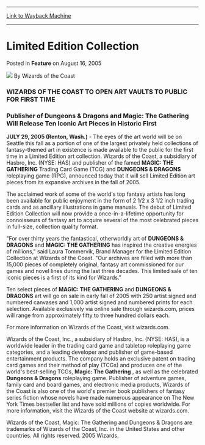 
---
[Link to Wayback Machine](https://web.archive.org/web/20211015215404/https://magic.wizards.com/en/articles/archive/feature/limited-edition-collection-2005-08-16)

[_metadata_:wayback_url]:- "https://magic.wizards.com/en/articles/archive/feature/limited-edition-collection-2005-08-16"
[_metadata_:wayback_raw_url]:- "https://web.archive.org/web/20211015215404id_/https://magic.wizards.com/en/articles/archive/feature/limited-edition-collection-2005-08-16"
[_metadata_:wayback_capture_timestamp]:- "2021-10-15 21:54:04+00:00"
[_metadata_:description]:- "WIZARDS OF THE COAST TO OPEN ART VAULTS TO PUBLIC FOR FIRST TIMEPublisher of Dungeons & Dragons and Magic: The Gathering Will Release Ten Iconic Art Pieces in Historic FirstJULY 29, 2005 (Renton, Wash.) - The eyes of the art world will be on Seattle this fall as a portion of one of the largest privately held collections of fantasy-themed art in existence is made available to"
[_metadata_:generator]:- "Drupal 7 (http://drupal.org)"
---


Limited Edition Collection
==========================



 Posted in **Feature**
 on August 16, 2005 






![](https://media.magic.wizards.com/styles/auth_small/public/images/person/wizards_author.jpg)
By Wizards of the Coast











### WIZARDS OF THE COAST TO OPEN ART VAULTS TO PUBLIC FOR FIRST TIME

### Publisher of Dungeons & Dragons and Magic: The Gathering Will Release Ten Iconic Art Pieces in Historic First

**JULY 29, 2005 (Renton, Wash.)** - The eyes of the art world will be on Seattle this fall as a portion of one of the largest privately held collections of fantasy-themed art in existence is made available to the public for the first time in a Limited Edition art collection. Wizards of the Coast, a subsidiary of Hasbro, Inc. (NYSE: HAS) and publisher of the famed **MAGIC: THE GATHERING** Trading Card Game (TCG) and **DUNGEONS & DRAGONS** roleplaying game (RPG), announced today that it will sell Limited Edition art pieces from its expansive archives in the fall of 2005. 

 The acclaimed work of some of the world's top fantasy artists has long been available for public enjoyment in the form of 2 1/2 x 3 1/2 inch trading cards and as ancillary illustrations in game manuals. The debut of Limited Edition Collection will now provide a once-in-a-lifetime opportunity for connoisseurs of fantasy art to acquire several of the most celebrated pieces in full-size, collection quality format. 

 "For over thirty years the fantastical, otherworldly art of **DUNGEONS & DRAGONS** and **MAGIC: THE GATHERING** has inspired the creative energies of millions," said Laura Tommervik, Brand Manager for the Limited Edition Collection at Wizards of the Coast. "Our archives are filled with more than 15,000 pieces of completely original, fantasy art commissioned for our games and novel lines during the last three decades. This limited sale of ten iconic pieces is a first of its kind for Wizards." 

Ten select pieces of **MAGIC: THE GATHERING** and **DUNGEONS & DRAGONS** art will go on sale in early fall of 2005 with 250 artist signed and numbered canvases and 1,000 artist signed and numbered prints for each selection. Available exclusively via online sale through wizards.com, prices will range from approximately fifty to three hundred dollars each. 

For more information on Wizards of the Coast, visit wizards.com. 

Wizards of the Coast, Inc., a subsidiary of Hasbro, Inc. (NYSE: HAS), is a worldwide leader in the trading card game and tabletop roleplaying game categories, and a leading developer and publisher of game-based entertainment products. The company holds an exclusive patent on trading card games and their method of play (TCGs) and produces one of the world's best-selling TCGs, **Magic: The Gathering**
, as well as the celebrated **Dungeons & Dragons**
 roleplaying game. Publisher of adventure games, family card and board games, and electronic media products, Wizards of the Coast is also one of the world's premier book publishers of fantasy series fiction whose novels have made numerous appearance on The New York Times bestseller list and have sold millions of copies worldwide. For more information, visit the Wizards of the Coast website at wizards.com.

Wizards of the Coast, Magic: The Gathering and Dungeons & Dragons are trademarks of Wizards of the Coast, Inc. in the United States and other countries. All rights reserved.  2005 Wizards.







